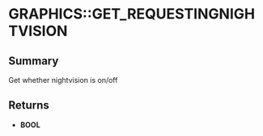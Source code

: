 # GRAPHICS::GET_REQUESTINGNIGHTVISION

## Summary
Get whether nightvision is on/off

## Returns
* **BOOL**